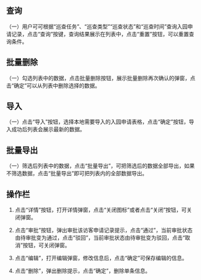 ## 查询

（一）用户可可根据“巡查任务”、“巡查类型”“巡查状态”和“巡查时间”查询入园申请记录，点击“查询”按键，查询结果展示在列表中，点击“重置”按钮，可以重置查询条件。 

## 批量删除

（一）勾选列表中的数据，点击批量删除按钮，展示批量删除再次确认的弹窗，点击“确定”可以从列表中删除选择的数据。

## 导入

（一）点击“导入”按钮，选择本地需要导入的入园申请表格，点击“确定”按钮，导入成功后列表会展示最新的数据。

## 批量导出

（一）筛选后列表中的数据，点击“批量导出”，可把筛选后的数据全部导出，如果不筛选数据，点击“批量导出”即可把列表内的全部数据导出。

## 操作栏

1. 点击“详情”按钮，打开详情弹窗，点击“关闭图标”或者点击“关闭”按钮，可关闭弹窗。

2. 点击“审批”按钮，弹出审批该访客申请记录提示，点击“通过”，当前审批状态由待审批变为通过，点击“驳回”，当前审批状态由待审批变为驳回，点击“取消”按钮，可关闭弹窗。

3. 点击“编辑”，打开编辑弹窗，修改信息后，点击“确定”可保存编辑的信息。

4. 点击“删除”，弹出删除提示，点击“确定”，删除单条信息。 